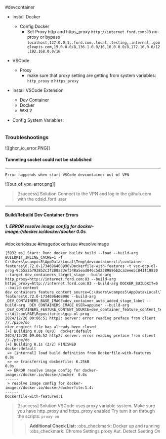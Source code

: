 #devcontainer
- Install Docker
	- Config Docker
		- Set Proxy
			http and https_proxy
			``http://internet.ford.com:83``
			no-proxy or bypass
			```localhost,127.0.0.1,.ford.com,.local,.testing,.internal,.googleapis.com,19.0.0.0/8,136.1.0.0/16,10.0.0.0/8,172.16.0.0/12,192.168.0.0/16```
			
- VSCode
	- Proxy
		- make sure that proxy setting are getting from system variables: ``http_proxy`` e ``https_proxy``
	
- Install VSCode Extension
	- Dev Container
	- Docker
	- WSL2
- Config System Variables:
```

```





### Troubleshootings

![[ghcr_io_error.PNG]]


#### Tunneling socket could not be stablished
---

	Error happends when start VSCode devcontainer out of VPN
	
![[out_of_vpn_error.png]]

>[!success] Solution
>Connect to the VPN and log in the github.com with the cdsid_ford user


***

#### Build/Rebuild Dev Container Errors

##### 1. ERROR resolve image config for docker-image://docker.io/docker/docker  0.0s
#dockerioissue #imagedockerissue #resolveimage

```
[5932 ms] Start: Run: docker buildx build --load --build-arg BUILDKIT_INLINE_CACHE=1 -f C:\Users\wcampos5\AppData\Local\Temp\devcontainercli\container-features\0.72.0-1734696408996\Dockerfile-with-features -t vsc-gcp-ol-prog-9c55a25793852c3f288a23ef348a5ead046c5d2389896b2ca3eee5c841f19820 --target dev_containers_target_stage --build-arg http_proxy=http://internet.ford.com:83 --build-arg https_proxy=http://internet.ford.com:83 --build-arg DOCKER_BUILDKIT=0 --build-context dev_containers_feature_content_source=C:\Users\wcampos5\AppData\Local\Temp\devcontainercli\container-features\0.72.0-1734696408996 --build-arg _DEV_CONTAINERS_BASE_IMAGE=dev_container_auto_added_stage_label --build-arg _DEV_CONTAINERS_IMAGE_USER=appuser --build-arg _DEV_CONTAINERS_FEATURE_CONTENT_SOURCE=dev_container_feature_content_temp c:\Wilson\PAE\Repositories\gcp-ol-prog
2024/12/20 09:06:51 http2: server: error reading preface from client //./pipe/do
cker_engine: file has already been closed
[+] Building 0.0s (0/0)  docker:default
2024/12/20 09:06:52 http2: server: error reading preface from client //./pipe/do
[+] Building 0.1s (2/2) FINISHED                                 docker:default
 => [internal] load build definition from Dockerfile-with-features         0.0s
 => => transferring dockerfile: 6.25kB                                     0.0s
 => ERROR resolve image config for docker-image://docker.io/docker/docker  0.0s
------
 > resolve image config for docker-image://docker.io/docker/dockerfile:1.4:
------
Dockerfile-with-features:1
```

>[!success] Solution
>VSCode uses proxy variable system.
>Make sure you have http_proxy and https_proxy enabled
>Try turn it on through the scripts: `proxy on`
>>**Additional Check List:**
>>:obs_checkmark:  Docker up and running
>>:obs_checkmark: Chrome Settings proxy Aut. Detect Seeting _On_










